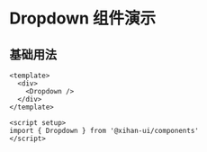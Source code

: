 # Dropdown 组件演示

## 基础用法

```vue
<template>
  <div>
    <Dropdown />
  </div>
</template>

<script setup>
import { Dropdown } from '@xihan-ui/components'
</script>
```
